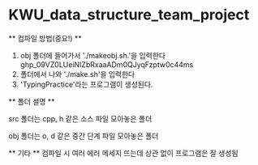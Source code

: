 # KWU_data_structure_team_project


** 컴파일 방법(중요!) **
1. obj 폴더에 들어가서 './makeobj.sh.'을 입력한다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
2. 폴더에서 나와 './make.sh'을 입력한다
3. 'TypingPractice'라는 프로그램이 생성된다. 



** 폴더 설명 **

src 폴더는 cpp, h 같은 소스 파일 모아놓은 폴더

obj 폴더는 o, d 같은 중간 단계 파일 모아놓은 폴더


** 기타 **
컴파일 시 여러 에러 메세지 뜨는데 상관 없이 프로그램은 잘 생성됨
